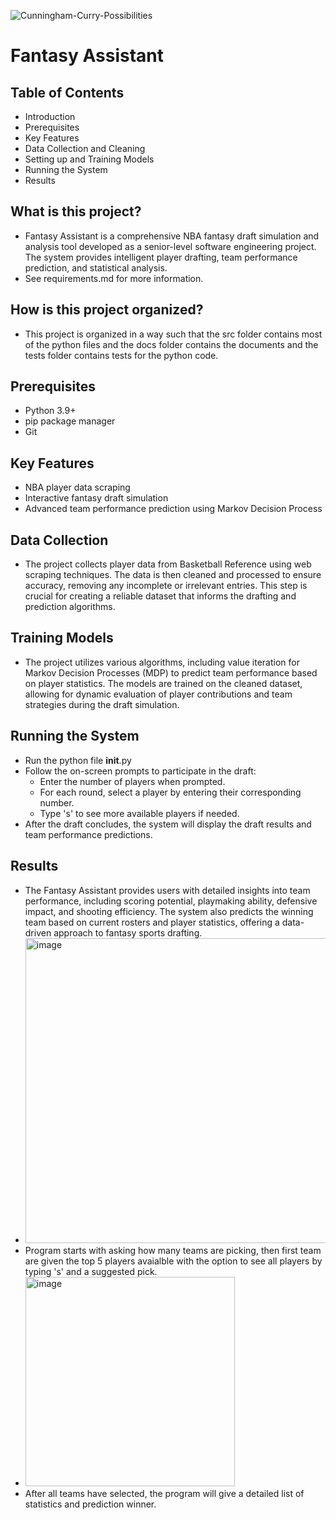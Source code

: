 ![Cunningham-Curry-Possibilities](https://github.com/user-attachments/assets/8ca4c94f-4f4e-45a2-952f-5864d5499fb3)
# Fantasy Assistant
## Table of Contents
* Introduction
* Prerequisites
* Key Features
* Data Collection and Cleaning
* Setting up and Training Models
* Running the System
* Results
## What is this project? 
* Fantasy Assistant is a comprehensive NBA fantasy draft simulation and analysis tool developed as a senior-level software engineering project. The system provides intelligent player drafting, team performance prediction, and statistical analysis. 
* See requirements.md for more information.
## How is this project organized?
* This project is organized in a way such that the src folder contains most of the python files and the docs folder contains the documents and the tests folder contains tests for the python code.
## Prerequisites
* Python 3.9+
* pip package manager
* Git
## Key Features
* NBA player data scraping
* Interactive fantasy draft simulation
* Advanced team performance prediction using Markov Decision Process
## Data Collection
* The project collects player data from Basketball Reference using web scraping techniques. The data is then cleaned and processed to ensure accuracy, removing any incomplete or irrelevant entries. This step is crucial for creating a reliable dataset that informs the drafting and prediction algorithms.
## Training Models
* The project utilizes various algorithms, including value iteration for Markov Decision Processes (MDP) to predict team performance based on player statistics. The models are trained on the cleaned dataset, allowing for dynamic evaluation of player contributions and team strategies during the draft simulation.
## Running the System
* Run the python file __init__.py
* Follow the on-screen prompts to participate in the draft:
  * Enter the number of players when prompted.
  * For each round, select a player by entering their corresponding number.
  * Type 's' to see more available players if needed.
* After the draft concludes, the system will display the draft results and team performance predictions.
## Results
* The Fantasy Assistant provides users with detailed insights into team performance, including scoring potential, playmaking ability, defensive impact, and shooting efficiency. The system also predicts the winning team based on current rosters and player statistics, offering a data-driven approach to fantasy sports drafting.
* <img width="488" alt="image" src="https://github.com/user-attachments/assets/06a39038-b71d-44fb-9925-cd81a14c187c">
* Program starts with asking how many teams are picking, then first team are given the top 5 players avaialble with the option to see all players by typing 's' and a suggested pick.
* <img width="335" alt="image" src="https://github.com/user-attachments/assets/a22a1ddb-de71-4173-985f-e87eb350a00c">
* After all teams have selected, the program will give a detailed list of statistics and prediction winner.

